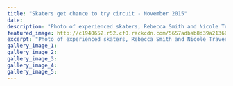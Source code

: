 ```yaml
---
title: "Skaters get chance to try circuit - November 2015"
date: 
description: "Photo of experienced skaters, Rebecca Smith and Nicole Travers, formerly of Wanganui High School, Wanganui Chronicle article on 27/11/15..."
featured_image: http://c1940652.r52.cf0.rackcdn.com/5657adbab8d39a21360025b2/former-Hannah-Smith--Nicole-Travers-Chron.jpg
excerpt: "Photo of experienced skaters, Rebecca Smith and Nicole Travers, formerly of Wanganui High School, Wanganui Chronicle article on 27/11/15..."
gallery_image_1: 
gallery_image_2: 
gallery_image_3: 
gallery_image_4: 
gallery_image_5: 
---
```

